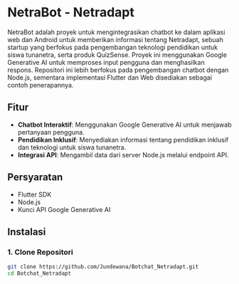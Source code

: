 # NetraBot - Netradapt

NetraBot adalah proyek untuk mengintegrasikan chatbot ke dalam aplikasi web dan Android untuk memberikan informasi tentang Netradapt, sebuah startup yang berfokus pada pengembangan teknologi pendidikan untuk siswa tunanetra, serta produk QuizSense. Proyek ini menggunakan Google Generative AI untuk memproses input pengguna dan menghasilkan respons. Repositori ini lebih berfokus pada pengembangan chatbot dengan Node.js, sementara implementasi Flutter dan Web disediakan sebagai contoh penerapannya.

## Fitur

- **Chatbot Interaktif**: Menggunakan Google Generative AI untuk menjawab pertanyaan pengguna.
- **Pendidikan Inklusif**: Menyediakan informasi tentang pendidikan inklusif dan teknologi untuk siswa tunanetra.
- **Integrasi API**: Mengambil data dari server Node.js melalui endpoint API.

## Persyaratan

- Flutter SDK
- Node.js
- Kunci API Google Generative AI

## Instalasi

### 1. Clone Repositori

```sh
git clone https://github.com/Jundewana/Botchat_Netradapt.git
cd Botchat_Netradapt